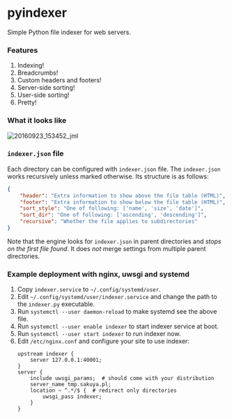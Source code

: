 pyindexer
=========

Simple Python file indexer for web servers.


### Features

1. Indexing!
2. Breadcrumbs!
3. Custom headers and footers!
4. Server-side sorting!
5. User-side sorting!
6. Pretty!
 
### What it looks like

![20160923_153452_jml](https://cloud.githubusercontent.com/assets/1045476/18787485/5bae31bc-81a3-11e6-8ca6-fa041be4ad0b.png)


### `indexer.json` file

Each directory can be configured with `indexer.json` file. The `indexer.json`
works recursively unless marked otherwise. Its structure is as follows:

```json
{
    "header": "Extra information to show above the file table (HTML)",
    "footer": "Extra information to show below the file table (HTML)",
    "sort_style": "One of following: ['name', 'size', 'date']",
    "sort_dir": "One of following: ['ascending', 'descending']",
    "recursive": "Whether the file applies to subdirectories"
}
```

Note that the engine looks for `indexer.json` in parent directories and *stops
on the first file found*. It does *not* merge settings
from multiple parent directories.


### Example deployment with nginx, uwsgi and systemd

1. Copy `indexer.service` to `~/.config/systemd/user`.
2. Edit `~/.config/systemd/user/indexer.service` and change the path to the
   `indexer.py` executable.
3. Run `systemctl --user daemon-reload` to make systemd see the above file.
4. Run `systemctl --user enable indexer` to start indexer service at boot.
5. Run `systemctl --user start indexer` to run indexer now.
6. Edit `/etc/nginx.conf` and configure your site to use indexer:
    ```
    upstream indexer {
        server 127.0.0.1:40001;
    }
    server {
        include uwsgi_params;  # should come with your distribution
        server_name tmp.sakuya.pl;
        location ~ ^.*/$ {  # redirect only directories
            uwsgi_pass indexer;
        }
    }
    ```
